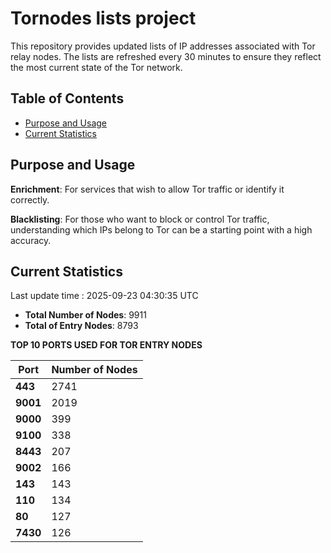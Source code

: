 # Tornodes lists project

This repository provides updated lists of IP addresses associated with Tor relay nodes. The lists are refreshed every 30 minutes to ensure they reflect the most current state of the Tor network.

## Table of Contents

- [Purpose and Usage](#purpose-and-usage)
- [Current Statistics](#current-statistics)


## Purpose and Usage

**Enrichment**: For services that wish to allow Tor traffic or identify it correctly.

**Blacklisting**: For those who want to block or control Tor traffic, understanding which IPs belong to Tor can be a starting point with a high accuracy.

## Current Statistics

Last update time : 2025-09-23 04:30:35 UTC

- **Total Number of Nodes**: 9911
- **Total of Entry Nodes**: 8793

**TOP 10 PORTS USED FOR TOR ENTRY NODES**

| **Port** | **Number of Nodes** |
|------|-----------------|
| **443**   | 2741  |
| **9001**   | 2019  |
| **9000**   | 399  |
| **9100**   | 338  |
| **8443**   | 207  |
| **9002**   | 166  |
| **143**   | 143  |
| **110**   | 134  |
| **80**   | 127  |
| **7430**   | 126  |

